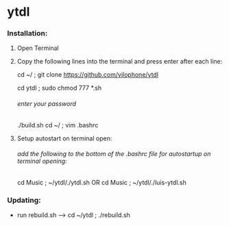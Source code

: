 # ytdl

### Installation:

1. Open Terminal
2. Copy the following lines into the terminal and press enter after each line: 

    cd ~/ ; git clone https://github.com/vilophone/ytdl

    cd ytdl ; sudo chmod 777 *.sh 
    ###### enter your password
    ./build.sh
    cd ~/ ; vim .bashrc
3. Setup autostart on terminal open:
    ###### add the following to the bottom of the .bashrc file for autostartup on terminal opening: 
    cd Music ; ~/ytdl/./ytdl.sh 
    OR 
    cd Music ; ~/ytdl/./luis-ytdl.sh


### Updating: 
  - run rebuild.sh --> cd ~/ytdl ; ./rebuild.sh
